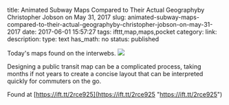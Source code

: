 title: Animated Subway Maps Compared to Their Actual Geographyby Christopher Jobson on May 31, 2017
slug: animated-subway-maps-compared-to-their-actual-geographyby-christopher-jobson-on-may-31-2017
date: 2017-06-01 15:57:27
tags: ifttt,map,maps,pocket
category: 
link: 
description: 
type: text
has_math: no
status: published

Today's maps found on the interwebs. ![](https://ift.tt/eA8V8J)  
  

Designing a public transit map can be a complicated process, taking months if not years to create a concise layout that can be interpreted quickly for commuters on the go.  
  

Found at [https://ift.tt/2rce925](https://ift.tt/2rce925 "https://ift.tt/2rce925")



